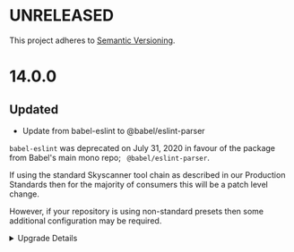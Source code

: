 # UNRELEASED

This project adheres to [Semantic Versioning](http://semver.org/).

# 14.0.0

## Updated

- Update from babel-eslint to @babel/eslint-parser

`babel-eslint` was deprecated on July 31, 2020 in favour of the package from Babel's main mono repo; ` @babel/eslint-parser`.

If using the standard Skyscanner tool chain as described in our Production Standards then for the majority of consumers this will be a patch level change.

However, if your repository is using non-standard presets then some additional configuration may be required.

<details>
<summary>Upgrade Details</summary>

### Parser

`eslint-config-skyscanner` sets

```js
parser: '@babel/eslint-parser',
```

by default, and overrides this for `.ts?(x)` files to

```js
parser: '@typescript-eslint/parser',
```

If you were previous declaring `parser` explicitly in your `eslintrc` this will need to be updated, or removed (to inherit the behaviour as above).

### Parser Options

For JavaScript `eslint-config-skyscanner` sets

```js
  parserOptions: {
    requireConfigFile: false,
    babelOptions: {
      presets: ['@babel/preset-react'],
    },
  },

```

and for `.ts?(x)`

```js
plugins: ['@typescript-eslint'],
```

This will not require a Babel config file, but if one is present will use it by default. It includes support for React syntax and TypeScript by default.

If you have extended your project beyond this to non-standard Skyscanner syntax, and this is not in your root Babel config, then you will need to override these settings in your `eslintrc` for Babel to be able to parse your code while ESLint runs.

https://github.com/babel/babel/tree/main/eslint/babel-eslint-parser#additional-parser-configuration

</details>
